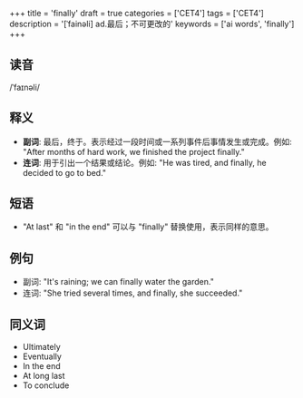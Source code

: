 +++
title = 'finally'
draft = true
categories = ['CET4']
tags = ['CET4']
description = '[ˈfainəli] ad.最后；不可更改的'
keywords = ['ai words', 'finally']
+++

## 读音
/ˈfaɪnəli/

## 释义
- **副词**: 最后，终于。表示经过一段时间或一系列事件后事情发生或完成。例如: "After months of hard work, we finished the project finally."
- **连词**: 用于引出一个结果或结论。例如: "He was tired, and finally, he decided to go to bed."

## 短语
- "At last" 和 "in the end" 可以与 "finally" 替换使用，表示同样的意思。

## 例句
- 副词: "It's raining; we can finally water the garden."
- 连词: "She tried several times, and finally, she succeeded."

## 同义词
- Ultimately
- Eventually
- In the end
- At long last
- To conclude
